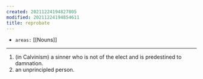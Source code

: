 ```yaml
---
created: 20211224194827805
modified: 20211224194854611
title: reprobate
---
```


- `areas:` [[Nouns]]

---

1.  (in Calvinism) a sinner who is not of the elect and is predestined to damnation.
2.  an unprincipled person.
